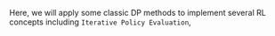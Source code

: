 Here, we will apply some classic DP methods to implement several RL concepts including `Iterative Policy Evaluation`, 
